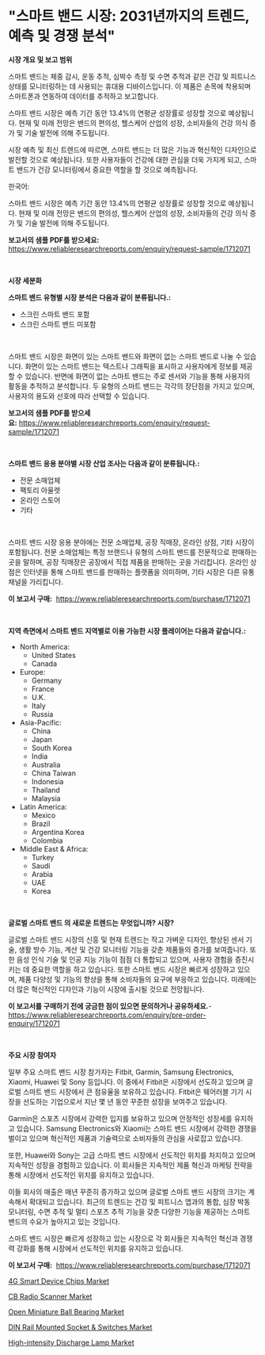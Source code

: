 <p><h1>"스마트 밴드 시장: 2031년까지의 트렌드, 예측 및 경쟁 분석"</h1></p><p><strong>시장 개요 및 보고 범위</strong></p>
<p><p>스마트 밴드는 체중 감시, 운동 추적, 심박수 측정 및 수면 추적과 같은 건강 및 피트니스 상태를 모니터링하는 데 사용되는 휴대용 디바이스입니다. 이 제품은 손목에 착용되며 스마트폰과 연동하여 데이터를 추적하고 보고합니다.</p><p>스마트 밴드 시장은 예측 기간 동안 13.4%의 연평균 성장률로 성장할 것으로 예상됩니다. 현재 및 미래 전망은 밴드의 편의성, 헬스케어 산업의 성장, 소비자들의 건강 의식 증가 및 기술 발전에 의해 주도됩니다.</p><p>시장 예측 및 최신 트렌드에 따르면, 스마트 밴드는 더 많은 기능과 혁신적인 디자인으로 발전할 것으로 예상됩니다. 또한 사용자들이 건강에 대한 관심을 더욱 가지게 되고, 스마트 밴드가 건강 모니터링에서 중요한 역할을 할 것으로 예측됩니다.</p><p>한국어:</p><p>스마트 밴드 시장은 예측 기간 동안 13.4%의 연평균 성장률로 성장할 것으로 예상됩니다. 현재 및 미래 전망은 밴드의 편의성, 헬스케어 산업의 성장, 소비자들의 건강 의식 증가 및 기술 발전에 의해 주도됩니다.</p></p>
<p><strong>보고서의 샘플 PDF를 받으세요:</strong> <a href="https://www.reliableresearchreports.com/enquiry/request-sample/1712071">https://www.reliableresearchreports.com/enquiry/request-sample/1712071</a></p>
<p>&nbsp;</p>
<p><strong>시장 세분화</strong></p>
<p><strong>스마트 밴드 유형별 시장 분석은 다음과 같이 분류됩니다.:</strong></p>
<p><ul><li>스크린 스마트 밴드 포함</li><li>스크린 스마트 밴드 미포함</li></ul></p>
<p>&nbsp;</p>
<p><p>스마트 밴드 시장은 화면이 있는 스마트 밴드와 화면이 없는 스마트 밴드로 나눌 수 있습니다. 화면이 있는 스마트 밴드는 텍스트나 그래픽을 표시하고 사용자에게 정보를 제공할 수 있습니다. 반면에 화면이 없는 스마트 밴드는 주로 센서와 기능을 통해 사용자의 활동을 추적하고 분석합니다. 두 유형의 스마트 밴드는 각각의 장단점을 가지고 있으며, 사용자의 용도와 선호에 따라 선택할 수 있습니다.</p></p>
<p><strong>보고서의 샘플 PDF를 받으세요:</strong>&nbsp;<a href="https://www.reliableresearchreports.com/enquiry/request-sample/1712071">https://www.reliableresearchreports.com/enquiry/request-sample/1712071</a></p>
<p>&nbsp;</p>
<p><strong> 스마트 밴드 응용 분야별 시장 산업 조사는 다음과 같이 분류됩니다.:</strong></p>
<p><ul><li>전문 소매업체</li><li>팩토리 아울렛</li><li>온라인 스토어</li><li>기타</li></ul></p>
<p>&nbsp;</p>
<p><p>스마트 밴드 시장 응용 분야에는 전문 소매업체, 공장 직매장, 온라인 상점, 기타 시장이 포함됩니다. 전문 소매업체는 특정 브랜드나 유형의 스마트 밴드를 전문적으로 판매하는 곳을 말하며, 공장 직매장은 공장에서 직접 제품을 판매하는 곳을 가리킵니다. 온라인 상점은 인터넷을 통해 스마트 밴드를 판매하는 플랫폼을 의미하며, 기타 시장은 다른 유통 채널을 가리킵니다.</p></p>
<p><strong>이 보고서 구매:</strong>&nbsp; <a href="https://www.reliableresearchreports.com/purchase/1712071">https://www.reliableresearchreports.com/purchase/1712071</a></p>
<p>&nbsp;</p>
<p><strong>지역 측면에서 스마트 밴드 지역별로 이용 가능한 시장 플레이어는 다음과 같습니다.:</strong></p>
<p><ul>
    <li>
        North America:
        <ul>
            <li>United States</li>
            <li>Canada</li>
        </ul>
    </li>
    <li>
        Europe:
        <ul>
            <li>Germany</li>
            <li>France</li>
            <li>U.K.</li>
            <li>Italy</li>
            <li>Russia</li>
        </ul>
    </li>
    <li>
        Asia-Pacific:
        <ul>
            <li>China</li>
            <li>Japan</li>
            <li>South Korea</li>
            <li>India</li>
            <li>Australia</li>
            <li>China Taiwan</li>
            <li>Indonesia</li>
            <li>Thailand</li>
            <li>Malaysia</li>
        </ul>
    </li>
    <li>
        Latin America:
        <ul>
            <li>Mexico</li>
            <li>Brazil</li>
            <li>Argentina Korea</li>
            <li>Colombia</li>
        </ul>
    </li>
    <li>
        Middle East & Africa:
        <ul>
            <li>Turkey</li>
            <li>Saudi</li>
            <li>Arabia</li>
            <li>UAE</li>
            <li>Korea</li>
        </ul>
    </li>
    </ul></p>
<p>&nbsp;</p>
<p><strong>글로벌 스마트 밴드 의 새로운 트렌드는 무엇입니까? 시장?</strong></p>
<p><p>글로벌 스마트 밴드 시장의 신흥 및 현재 트렌드는 작고 가벼운 디자인, 향상된 센서 기술, 생활 방수 기능, 계산 및 건강 모니터링 기능을 갖춘 제품들의 증가를 보여줍니다. 또한 음성 인식 기술 및 인공 지능 기능이 점점 더 통합되고 있으며, 사용자 경험을 증진시키는 데 중요한 역할을 하고 있습니다. 또한 스마트 밴드 시장은 빠르게 성장하고 있으며, 제품 다양성 및 기능의 향상을 통해 소비자들의 요구에 부응하고 있습니다. 미래에는 더 많은 혁신적인 디자인과 기능이 시장에 출시될 것으로 전망됩니다.</p></p>
<p><strong>이 보고서를 구매하기 전에 궁금한 점이 있으면 문의하거나 공유하세요.</strong>- <a href="https://www.reliableresearchreports.com/enquiry/pre-order-enquiry/1712071">https://www.reliableresearchreports.com/enquiry/pre-order-enquiry/1712071</a></p>
<p>&nbsp;</p>
<p><strong>주요 시장 참여자</strong></p>
<p><p>일부 주요 스마트 밴드 시장 참가자는 Fitbit, Garmin, Samsung Electronics, Xiaomi, Huawei 및 Sony 등입니다. 이 중에서 Fitbit은 시장에서 선도하고 있으며 글로벌 스마트 밴드 시장에서 큰 점유율을 보유하고 있습니다. Fitbit은 웨어러블 기기 시장을 선도하는 기업으로서 지난 몇 년 동안 꾸준한 성장을 보여주고 있습니다.</p><p>Garmin은 스포츠 시장에서 강력한 입지를 보유하고 있으며 안정적인 성장세를 유지하고 있습니다. Samsung Electronics와 Xiaomi는 스마트 밴드 시장에서 강력한 경쟁을 벌이고 있으며 혁신적인 제품과 기술력으로 소비자들의 관심을 사로잡고 있습니다.</p><p>또한, Huawei와 Sony는 고급 스마트 밴드 시장에서 선도적인 위치를 차지하고 있으며 지속적인 성장을 경험하고 있습니다. 이 회사들은 지속적인 제품 혁신과 마케팅 전략을 통해 시장에서 선도적인 위치를 유지하고 있습니다.</p><p>이들 회사의 매출은 매년 꾸준히 증가하고 있으며 글로벌 스마트 밴드 시장의 크기는 계속해서 확대되고 있습니다. 최근의 트렌드는 건강 및 피트니스 앱과의 통합, 심장 박동 모니터링, 수면 추적 및 멀티 스포츠 추적 기능을 갖춘 다양한 기능을 제공하는 스마트 밴드의 수요가 높아지고 있는 것입니다.</p><p>스마트 밴드 시장은 빠르게 성장하고 있는 시장으로 각 회사들은 지속적인 혁신과 경쟁력 강화를 통해 시장에서 선도적인 위치를 유지하고 있습니다.</p></p>
<p><strong>이 보고서 구매:</strong>&nbsp;&nbsp;<a href="https://www.reliableresearchreports.com/purchase/1712071">https://www.reliableresearchreports.com/purchase/1712071</a></p>
<p><p><a href="https://github.com/bobicer/Market-Research-Report-List-2/blob/main/4g-smart-device-chips-market.md">4G Smart Device Chips Market</a></p><p><a href="https://github.com/timeliteaut/Market-Research-Report-List-1/blob/main/cb-radio-scanner-market.md">CB Radio Scanner Market</a></p><p><a href="https://faithful-glue-af3.notion.site/Open-Miniature-Ball-Bearing-Market-Size-2024-2031-Global-Industrial-Analysis-Key-Geographical-Reg-6c49810d4c0b47ab86abdac8287a49cd">Open Miniature Ball Bearing Market</a></p><p><a href="https://view.publitas.com/reportprime-1/din-rail-mounted-socket-switches-market-research-report-the-key-to-successful-business-strategy-forecasted-for-period-from-2024-2031/">DIN Rail Mounted Socket & Switches Market</a></p><p><a href="https://view.publitas.com/reportprime-1/high-intensity-discharge-lamp-market-offer-valuable-insights-into-market-size-market-share-market-trends-and-projections-spanning-from-2024-to-2031/">High-intensity Discharge Lamp Market</a></p></p>
